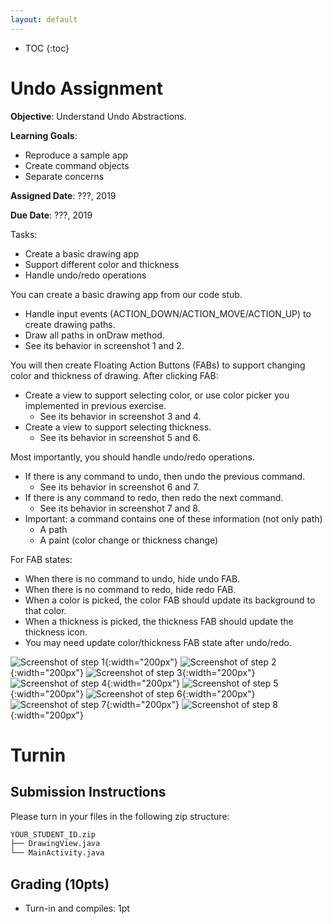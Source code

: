 ```yaml
---
layout: default
---
```


* TOC
{:toc}

# Undo Assignment

**Objective**: Understand Undo Abstractions.

**Learning Goals**:
- Reproduce a sample app
- Create command objects
- Separate concerns

**Assigned Date**: ???, 2019

**Due Date**: ???, 2019

Tasks:
- Create a basic drawing app
- Support different color and thickness
- Handle undo/redo operations

You can create a basic drawing app from our code stub.
- Handle input events (ACTION_DOWN/ACTION_MOVE/ACTION_UP) to create drawing paths.
- Draw all paths in onDraw method.
 - See its behavior in screenshot 1 and 2.

You will then create Floating Action Buttons (FABs) to support changing color and thickness of drawing. After clicking FAB:
- Create a view to support selecting color, or use color picker you implemented in previous exercise.
  - See its behavior in screenshot 3 and 4.
- Create a view to support selecting thickness.
  - See its behavior in screenshot 5 and 6.

Most importantly, you should handle undo/redo operations.
- If there is any command to undo, then undo the previous command.
  - See its behavior in screenshot 6 and 7.
- If there is any command to redo, then redo the next command.
  - See its behavior in screenshot 7 and 8.
- Important: a command contains one of these information (not only path)
  - A path
  - A paint (color change or thickness change)

For FAB states:
- When there is no command to undo, hide undo FAB.
- When there is no command to redo, hide redo FAB.
- When a color is picked, the color FAB should update its background to that color.
- When a thickness is picked, the thickness FAB should update the thickness icon.
- You may need update color/thickness FAB state after undo/redo.

![Screenshot of step 1](undo-img/1.png){:width="200px"}
![Screenshot of step 2](undo-img/2.png){:width="200px"}
![Screenshot of step 3](undo-img/3.png){:width="200px"}
![Screenshot of step 4](undo-img/4.png){:width="200px"}
![Screenshot of step 5](undo-img/5.png){:width="200px"}
![Screenshot of step 6](undo-img/6.png){:width="200px"}
![Screenshot of step 7](undo-img/7.png){:width="200px"}
![Screenshot of step 8](undo-img/8.png){:width="200px"}



# Turnin
## Submission Instructions

Please turn in your files in the following zip structure:

```bash
YOUR_STUDENT_ID.zip
├── DrawingView.java
└── MainActivity.java
```

## Grading (10pts)

- Turn-in and compiles: 1pt
